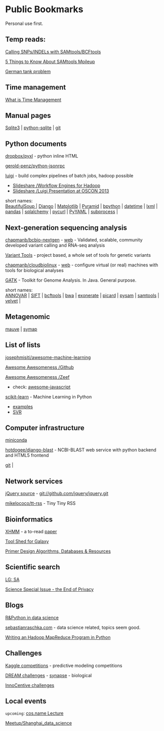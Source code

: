 Public Bookmarks
================
Personal use first.


## Temp reads:

[Calling SNPs/INDELs with SAMtools/BCFtools](http://samtools.sourceforge.net/mpileup.shtml)

[5 Things to Know About SAMtools Mpileup](http://massgenomics.org/2012/03/5-things-to-know-about-samtools-mpileup.html)

[German tank problem](http://en.wikipedia.org/wiki/German_tank_problem)



## Time management

[What is Time Management](http://wiki.mbalib.com/wiki/%E6%97%B6%E9%97%B4%E7%AE%A1%E7%90%86) 


## Manual pages

[Sqlite3](https://www.sqlite.org/cli.html) | [python-sqlite](https://docs.python.org/2/library/sqlite3.html) |
[git](http://schacon.github.io/git/user-manual.html)


## Python documents

[dropbox/pyxl](https://github.com/dropbox/pyxl) - python inline HTML

[gerold-penz/python-jsonrpc](https://github.com/gerold-penz/python-jsonrpc)

[luigi](https://github.com/spotify/luigi) - build complex pipelines of batch jobs, hadoop possible

- [Slideshare /Workflow Engines for Hadoop](http://www.slideshare.net/jcrobak/data-engineermeetup-201309)
- [Slideshare /Luigi Presentation at OSCON 2013](http://www.slideshare.net/erikbern/luigi-presentation-at-oscon-2013)

short names:   
[BeautifulSoup ](http://www.crummy.com/software/BeautifulSoup/bs4/doc/) | 
[Django](https://docs.djangoproject.com/en/1.7/intro/tutorial01/) | 
[Matplotlib](http://matplotlib.org/users/pyplot_tutorial.html) | 
[Pyramid](http://www.pylonsproject.org/projects/pyramid) | 
[bpython](http://docs.bpython-interpreter.org/) | 
[datetime](https://docs.python.org/2/library/datetime.html) | 
[lxml](https://github.com/lxml/lxml) | 
[pandas](http://pandas.pydata.org/pandas-docs/dev/indexing.html) | 
[sqlalchemy](http://docs.sqlalchemy.org/en/rel_0_9/core/tutorial.html) | 
[pycurl](http://pycurl.sourceforge.net/doc/quickstart.html) |
[PyYAML](http://pyyaml.org/wiki/PyYAMLDocumentation#DumpingYAML) |
[subprocess](https://docs.python.org/2/library/subprocess.html#frequently-used-arguments) |


## Next-generation sequencing analysis

[chapmanb/bcbio-nextgen](https://github.com/chapmanb/bcbio-nextgen) - [web](https://bcbio-nextgen.readthedocs.org) - 
Validated, scalable, community developed variant calling and RNA-seq analysis 


[Variant Tools](http://varianttools.sourceforge.net/) - project based, a whole set of tools for genetic variants

[chapmanb/cloudbiolinux](https://github.com/chapmanb/cloudbiolinux) - [web](http://cloudbiolinux.org) -
configure virtual (or real) machines with tools for biological analyses 

[GATK](https://www.broadinstitute.org/gatk/download/) - Toolkit for Genome Analysis. In Java. General purpose.

<!-- [adamewing/bamsurgeon](https://github.com/adamewing/bamsurgeon) - tools for adding mutations to existing .bam files, used for testing mutation callers -->

short names:  
[ANNOVAR](http://annovar.openbioinformatics.org/en/latest/user-guide/) |
[SIFT](http://sift.bii.a-star.edu.sg/) |
[bcftools](https://github.com/samtools/bcftools) |
[bwa](http://bio-bwa.sourceforge.net/) |
[exonerate](http://www.ebi.ac.uk/~guy/exonerate/) |
[picard](https://github.com/broadinstitute/picard/releases/tag/1.128) |
[pysam](https://github.com/pysam-developers/pysam) |
[samtools](https://github.com/samtools/samtools) |
[velvet](http://www.ebi.ac.uk/~zerbino/velvet/) |
<!-- [sift/old site](http://sift.jcvi.org/) -->
<!-- /wgsim/tabix  -->


## Metagenomic

[mauve](http://darlinglab.org/mauve/user-guide/introduction.html) |
[symap](http://www.agcol.arizona.edu/software/symap/)


## List of lists

[josephmisiti/awesome-machine-learning](https://github.com/josephmisiti/awesome-machine-learning)

[Awesome Awesomeness /Github](https://github.com/bayandin/awesome-awesomeness)

[Awesome Awesomeness /Zeef](https://awesome-awesomeness.zeef.com/alexander.bayandin)

- check: [awesome-javascript](https://github.com/sorrycc/awesome-javascript)

[scikit-learn](http://scikit-learn.org/dev/user_guide.html) - Machine Learning in Python

- [examples](http://scikit-learn.org/dev/auto_examples/index.html) 
- [SVR](http://scikit-learn.org/dev/modules/svm.html#regression)


## Computer infrastructure

[miniconda](http://repo.continuum.io/miniconda/index.html)

[hotdogee/django-blast](https://github.com/hotdogee/django-blast) - NCBI-BLAST web service with python backend and HTML5 frontend

[git](http://schacon.github.io/git/user-manual.html) |

## Network services

[jQuery source](http://jquery.com/download/) - <git://github.com/jquery/jquery.git>

[mikelococo/tt-rss](https://github.com/mikelococo/tt-rss) - Tiny Tiny RSS



## Bioinformatics

[XHMM](http://atgu.mgh.harvard.edu/xhmm/tutorial.shtml) - a to-read
   [paper](http://www.sciencedirect.com/science/article/pii/S000292971200417X)


[Tool Shed for Galaxy](https://wiki.galaxyproject.org/ToolShed/Repository)

[Primer Design Algorithms, Databases & Resources](http://primers.gene-quantification.info/)

<!-- [hg19 databases](http://hgdownload.cse.ucsc.edu/goldenPath/hg19/database/) -->

## Scientific search

[LG: SA](http://libgen.org/scimag/)

[Science Special Issue - the End of Privacy](http://www.sciencemag.org/content/347/6221.toc)


## Blogs

[R&Python in data science](http://xccds1977.blogspot.com/)

[sebastianraschka.com](http://sebastianraschka.com/) - data science related, topics seem good.

[Writing an Hadoop MapReduce Program in Python](http://www.michael-noll.com/tutorials/writing-an-hadoop-mapreduce-program-in-python/)


## Challenges

[Kaggle competitions](https://www.kaggle.com/competitions) - predictive modeling competitions

[DREAM challenges](http://dreamchallenges.org/) - [synapse](https://www.synapse.org) - biological

[InnoCentive challenges](https://www.innocentive.com/ar/challenge/browse)

## Local events

`upcoming`: [cos.name Lecture ](http://china-r.org/lectures/)

[Meetup/Shanghai_data_science](http://www.meetup.com/Shanghai-Data-Science/)


<!-- ## Perspectives -->

<!-- [Question: What Is The Best Pipeline For Human Whole Exome Sequencing?](https://www.biostars.org/p/1268/) -->
<!-- [Tutorial: Tutorial (How to analyze) on Whole Exome sequencing. Common Errors. Best Practices.](https://www.biostars.org/p/118929/) -->
<!-- [About the GATK Best Practices](https://www.broadinstitute.org/gatk/guide/best-practices) -->

<!-- find howto: nest data structure in div, or DOM -->
